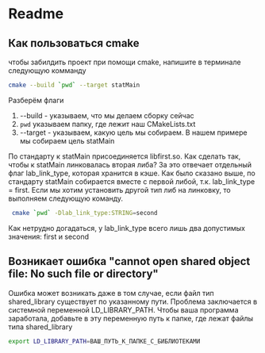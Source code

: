 # Readme

## Как пользоваться cmake

чтобы забилдить проект при помощи cmake, напишите в терминале следующую комманду

```bash
cmake --build `pwd` --target statMain
```
Разберём флаги
1. --build - указываем, что мы делаем сборку сейчас
2. `pwd` указываем папку, где лежит наш CMakeLists.txt
3. --target - указываем, какую цель мы собираем. В нашем примере мы собираем цель statMain

По стандарту к statMain присоединяется libfirst.so. Как сделать так, чтобы к statMain линковалась вторая либа?
За это отвечает отдельный флаг lab_link_type, которая хранится в кэше. Как было сказано выше, по стандарту statMain собирается 
вместе с первой либой, т.к. lab_link_type = first. Если мы хотим установить другой тип либ на линковку, то выполняем следующую команду.

```bash
 cmake `pwd` -Dlab_link_type:STRING=second
```

Как нетрудно догадаться, у lab_link_type всего лишь два допустимых значения: first и second

## Возникает ошибка "cannot open shared object file: No such file or directory"
Ошибка может возникать даже в том случае, если файл тип shared_library существует по указанному пути. Проблема заключается в
системной переменной LD_LIBRARY_PATH. Чтобы ваша программа заработала, добавьте в эту переменную путь к папке, где лежат файлы
типа shared_library
```bash
export LD_LIBRARY_PATH=ВАШ_ПУТЬ_К_ПАПКЕ_С_БИБЛИОТЕКАМИ
```


